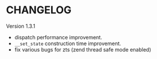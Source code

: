 CHANGELOG
==================

Version 1.3.1

- dispatch performance improvement.
- `__set_state` construction time improvement.
- fix various bugs for zts (zend thread safe mode enabled)
